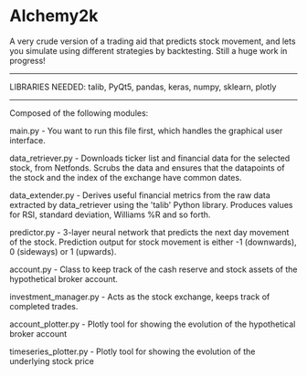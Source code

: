 # Alchemy2k

A very crude version of a trading aid that predicts stock movement, and lets you simulate using different strategies by backtesting. Still a huge work in progress!

_________________
LIBRARIES NEEDED:
talib, PyQt5, pandas, keras, numpy, sklearn, plotly

_________________________________
Composed of the following modules:

main.py - You want to run this file first, which handles the graphical user interface. 

data_retriever.py - Downloads ticker list and financial data for the selected stock, from Netfonds. Scrubs the data and ensures that the datapoints of the stock and the index of the exchange have common dates. 

data_extender.py - Derives useful financial metrics from the raw data extracted by data_retriever using the 'talib' Python library. Produces values for RSI, standard deviation, Williams %R and so forth.  

predictor.py - 3-layer neural network that predicts the next day movement of the stock. Prediction output for stock movement is either -1 (downwards), 0 (sideways) or 1 (upwards). 

account.py - Class to keep track of the cash reserve and stock assets of the hypothetical broker account. 

investment_manager.py - Acts as the stock exchange, keeps track of completed trades. 

account_plotter.py - Plotly tool for showing the evolution of the hypothetical broker account 

timeseries_plotter.py - Plotly tool for showing the evolution of the underlying stock price 
